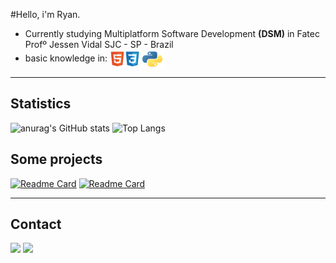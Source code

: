 #Hello, i'm Ryan.

- Currently studying Multiplatform Software Development **(DSM)** in Fatec Profº Jessen Vidal SJC - SP - Brazil
- basic knowledge in: <img align="center" alt="HTML" height="24" width="24" src="https://raw.githubusercontent.com/devicons/devicon/master/icons/html5/html5-original.svg"><img align="center" alt="CSS" height="24" width="24" src="https://raw.githubusercontent.com/devicons/devicon/master/icons/css3/css3-original.svg"><img align="center" alt="Rafa-Python" height="30" width="40" src="https://raw.githubusercontent.com/devicons/devicon/master/icons/python/python-original.svg"> 
  
---

## Statistics

![anurag's GitHub stats](https://github-readme-stats.vercel.app/api?username=ryanvdaraujo&count_private=true&show_icons=true&theme=gruvbox)
![Top Langs](https://github-readme-stats.vercel.app/api/top-langs/?username=ryanvdaraujo&layout=compact&theme=gruvbox)

## Some projects

[![Readme Card](https://github-readme-stats.vercel.app/api/pin/?username=ryanvdaraujo&repo=Dev_web&theme=gruvbox)](https://github.com/ryanvdaraujo/Dev_web)
[![Readme Card](https://github-readme-stats.vercel.app/api/pin/?username=ryanvdaraujo&repo=jokenpy&theme=gruvbox)](https://github.com/ryanvdaraujo/Jokenpy)

---

## Contact

<div> 
  <a href="https://www.instagram.com/ryan_araujo_04/" target="_blank"><img src="https://img.shields.io/badge/-Instagram-%23E4405F?style=for-the-badge&logo=instagram&logoColor=white" target="_blank"></a>
  <a href="https://www.linkedin.com/in/#/" target="_blank"><img src="https://img.shields.io/badge/-LinkedIn-%230077B5?style=for-the-badge&logo=linkedin&logoColor=white" target="_blank"></a> 
</div>
